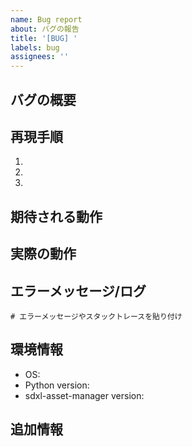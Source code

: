 ```yaml
---
name: Bug report
about: バグの報告
title: '[BUG] '
labels: bug
assignees: ''
---
```


## バグの概要
<!-- バグの簡潔な説明 -->

## 再現手順
1. <!-- ステップ1 -->
2. <!-- ステップ2 -->
3. <!-- ステップ3 -->

## 期待される動作
<!-- 本来どのように動作すべきか -->

## 実際の動作
<!-- 実際にどのような動作をしたか -->

## エラーメッセージ/ログ
```
# エラーメッセージやスタックトレースを貼り付け
```

## 環境情報
- OS: <!-- e.g., macOS 14.0, Windows 11, Ubuntu 22.04 -->
- Python version: <!-- e.g., 3.12.0 -->
- sdxl-asset-manager version: <!-- e.g., 0.1.0 -->

## 追加情報
<!-- その他、デバッグに役立つ情報 -->